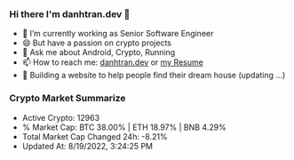 ### Hi there I'm danhtran.dev 👋

- 🔭 I’m currently working as Senior Software Engineer
- 😄 But have a passion on crypto projects
- 💬 Ask me about Android, Crypto, Running 
- 📫 How to reach me: <a href="https://danhtran.dev" target="_blank">danhtran.dev</a> or <a href="Developer-Resume.pdf" target="_blank">my Resume</a>
- 🌱 Building a website to help people find their dream house (updating ...)

### Crypto Market Summarize
- Active Crypto: 12963
- % Market Cap: BTC 38.00% | ETH 18.97% | BNB 4.29%
- Total Market Cap Changed 24h: -8.21%
- Updated At: 8/19/2022, 3:24:25 PM
